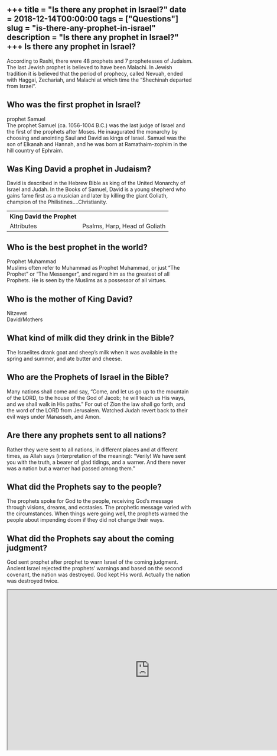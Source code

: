 +++
title = "Is there any prophet in Israel?"
date = 2018-12-14T00:00:00
tags = ["Questions"]
slug = "is-there-any-prophet-in-israel"
description = "Is there any prophet in Israel?"
+++
Is there any prophet in Israel?
-------------------------------

According to Rashi, there were 48 prophets and 7 prophetesses of Judaism. The last Jewish prophet is believed to have been Malachi. In Jewish tradition it is believed that the period of prophecy, called Nevuah, ended with Haggai, Zechariah, and Malachi at which time the “Shechinah departed from Israel”.

Who was the first prophet in Israel?
------------------------------------

prophet Samuel  
The prophet Samuel (ca. 1056-1004 B.C.) was the last judge of Israel and the first of the prophets after Moses. He inaugurated the monarchy by choosing and anointing Saul and David as kings of Israel. Samuel was the son of Elkanah and Hannah, and he was born at Ramathaim-zophim in the hill country of Ephraim.

Was King David a prophet in Judaism?
------------------------------------

David is described in the Hebrew Bible as king of the United Monarchy of Israel and Judah. In the Books of Samuel, David is a young shepherd who gains fame first as a musician and later by killing the giant Goliath, champion of the Philistines….Christianity.

<table><tr><th>King David the Prophet</th></tr><tr><td>Attributes</td><td>Psalms, Harp, Head of Goliath</td></tr></table>

Who is the best prophet in the world?
-------------------------------------

Prophet Muhammad  
Muslims often refer to Muhammad as Prophet Muhammad, or just “The Prophet” or “The Messenger”, and regard him as the greatest of all Prophets. He is seen by the Muslims as a possessor of all virtues.

Who is the mother of King David?
--------------------------------

Nitzevet  
David/Mothers

What kind of milk did they drink in the Bible?
----------------------------------------------

The Israelites drank goat and sheep’s milk when it was available in the spring and summer, and ate butter and cheese.

Who are the Prophets of Israel in the Bible?
--------------------------------------------

Many nations shall come and say, “Come, and let us go up to the mountain of the LORD, to the house of the God of Jacob; he will teach us His ways, and we shall walk in His paths.” For out of Zion the law shall go forth, and the word of the LORD from Jerusalem. Watched Judah revert back to their evil ways under Manasseh, and Amon.

Are there any prophets sent to all nations?
-------------------------------------------

Rather they were sent to all nations, in different places and at different times, as Allah says (interpretation of the meaning): “Verily! We have sent you with the truth, a bearer of glad tidings, and a warner. And there never was a nation but a warner had passed among them.”

What did the Prophets say to the people?
----------------------------------------

The prophets spoke for God to the people, receiving God’s message through visions, dreams, and ecstasies. The prophetic message varied with the circumstances. When things were going well, the prophets warned the people about impending doom if they did not change their ways.

What did the Prophets say about the coming judgment?
----------------------------------------------------

God sent prophet after prophet to warn Israel of the coming judgment. Ancient Israel rejected the prophets’ warnings and based on the second covenant, the nation was destroyed. God kept His word. Actually the nation was destroyed twice.

<iframe allow="accelerometer; autoplay; clipboard-write; encrypted-media; gyroscope; picture-in-picture" allowfullscreen="" class="__youtube_prefs__  epyt-is-override  no-lazyload" data-no-lazy="1" data-origheight="433" data-origwidth="770" data-skipgform_ajax_framebjll="" height="433" id="_ytid_31295" loading="lazy" src="https://www.youtube.com/embed/x23K9qlDT8o?enablejsapi=1&autoplay=0&cc_load_policy=0&cc_lang_pref=&iv_load_policy=1&loop=0&modestbranding=0&rel=1&fs=1&playsinline=0&autohide=2&theme=dark&color=red&controls=1&" title="YouTube player" width="770"></iframe>